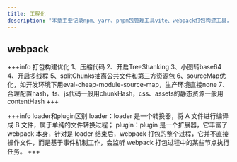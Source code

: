 ```yaml
---
title: 工程化
description: "本章主要记录npm、yarn、pnpm包管理工具vite、webpack打包构建工具，git版本控制的知识"
---
```


## webpack

+++info 打包构建优化
1、压缩代码
2、开启TreeShanking
3、小图转base64
4、开启多线程
5、splitChunks抽离公共文件和第三方资源包
6、sourceMap优化，如开发环境下用eval-cheap-module-source-map，生产环境直接none
7、合理配置hash，ts、js代码一般用chunkHash，css、assets的静态资源一般用contentHash
+++

+++info loader和plugin区别
loader：loader 是一个转换器，将 A 文件进行编译成 B 文件，属于单纯的文件转换过程；
plugin：plugin 是一个扩展器，它丰富了 webpack 本身，针对是 loader 结束后，webpack 打包的整个过程，它并不直接操作文件，而是基于事件机制工作，会监听 webpack 打包过程中的某些节点执行任务。
+++
